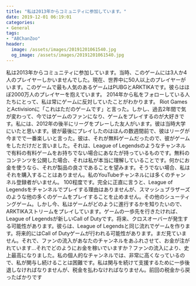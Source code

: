 ```yaml
---
title: "私は2013年からコミュニティに参加しています。"
date: 2019-12-01 06:19:01
categories:
- General
tags:
- "ABChanZoo"
header:
  image: /assets/images/20191201061540.jpg
  og_image: /assets/images/20191201061540.jpg
---
```


私は2013年からコミュニティに参加しています。当時、このゲームには3人か4人のプレイヤーしかいませんでした。現在、世界中に50人以上のプレイヤーがいます。このゲームで最も人気のあるゲームはPUBGとARKTIKAです。彼らはほぼ2000万人のプレイヤーを抱えています。 2014年から私をフォローしている人たちにとって、私は常にゲームに反対していたことがわかります。 Riot GamesとActivisionに「これはただのゲームです」と言った。しかし、過去2年間で気が変わって、今ではゲームのファンになり、ゲームをプレイするのが大好きです。私には、2012年の後半にリーグをプレーした友人がいます。彼は当時大学にいたと思います。彼が最後にプレイしたのはほんの数週間前で、彼はリーグが今までで一番楽しいと言った。彼は、それが無料ゲームだったので、彼がゲームをしただけだと言いました。それは、League of Legendsのようなチャンネルで有料の有料ゲームをお持ちでない場合にあなたが持っているものです。無料のコンテンツを公開した場合、それは私が本当に理解していることです。何かにお金を使うなら、それが製品の良さであることを望みます。そうでない場合、私はそれを購入することはありません。私のYouTubeチャンネルには多くのチャンネル登録者がいません。 100程度です。完全に正直に言うと、League of Legendsをチャンネルでプレイする理由はありませんが、スマッシュブラザーズのような他の多くのゲームをプレイすることを止めません。その他のシューティングゲーム。しかし今、私はゲームがどのように進行するかを知りたいので、ARKTIKAストリームをプレイしています。ゲームの一歩先を行きたければ、League of Legendsが新しいCall of Dutyです。将来、クロスオーバーが発生する可能性があります。彼らは、League of Legendsと同じ流れでゲームを作ります。将来的にはCall of Dutyゲームが行われる可能性があります。まだ見ていません。それで、ファンの流入があなたのチャンネルをあふれさせて、お金が注がれています…それでどのようにお金を稼いでいますか？ファンの流入により、史上最高になりました。私の個人的なチャンネルでは、非常に高くなっているので、私が関与し続けることは困難です。私は関与を続けて支援するために一歩後退しなければなりませんが、税金を払わなければなりません。前回の税金から戻ったばかりです
